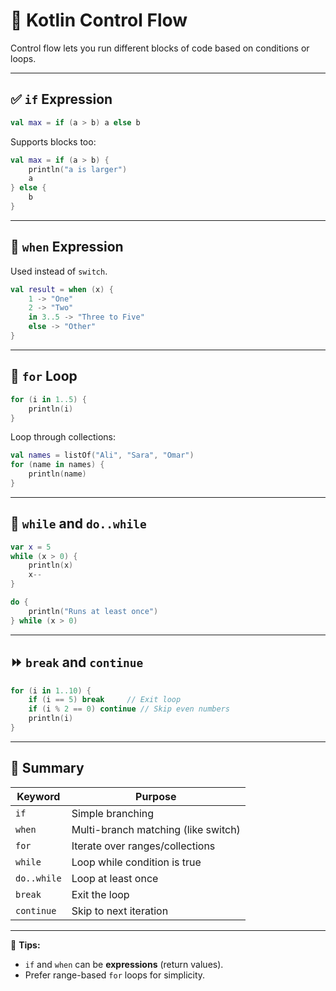 # 🔁 Kotlin Control Flow

Control flow lets you run different blocks of code based on conditions or loops.

---

## ✅ `if` Expression

```kotlin
val max = if (a > b) a else b
````

Supports blocks too:

```kotlin
val max = if (a > b) {
    println("a is larger")
    a
} else {
    b
}
```

---

## 🧮 `when` Expression

Used instead of `switch`.

```kotlin
val result = when (x) {
    1 -> "One"
    2 -> "Two"
    in 3..5 -> "Three to Five"
    else -> "Other"
}
```

---

## 🔁 `for` Loop

```kotlin
for (i in 1..5) {
    println(i)
}
```

Loop through collections:

```kotlin
val names = listOf("Ali", "Sara", "Omar")
for (name in names) {
    println(name)
}
```

---

## 🔁 `while` and `do..while`

```kotlin
var x = 5
while (x > 0) {
    println(x)
    x--
}

do {
    println("Runs at least once")
} while (x > 0)
```

---

## ⏩ `break` and `continue`

```kotlin
for (i in 1..10) {
    if (i == 5) break     // Exit loop
    if (i % 2 == 0) continue // Skip even numbers
    println(i)
}
```

---

## 🔁 Summary

| Keyword     | Purpose                             |
| ----------- | ----------------------------------- |
| `if`        | Simple branching                    |
| `when`      | Multi-branch matching (like switch) |
| `for`       | Iterate over ranges/collections     |
| `while`     | Loop while condition is true        |
| `do..while` | Loop at least once                  |
| `break`     | Exit the loop                       |
| `continue`  | Skip to next iteration              |

---

🧠 **Tips:**

* `if` and `when` can be **expressions** (return values).
* Prefer range-based `for` loops for simplicity.

```